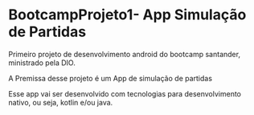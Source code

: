 # BootcampProjeto1- App Simulação de Partidas

Primeiro projeto de desenvolvimento android do bootcamp santander, ministrado pela DIO.

A Premissa desse projeto é um App de simulação de partidas
 
Esse app vai ser desenvolvido com tecnologias para desenvolvimento nativo, ou seja, kotlin e/ou java.
